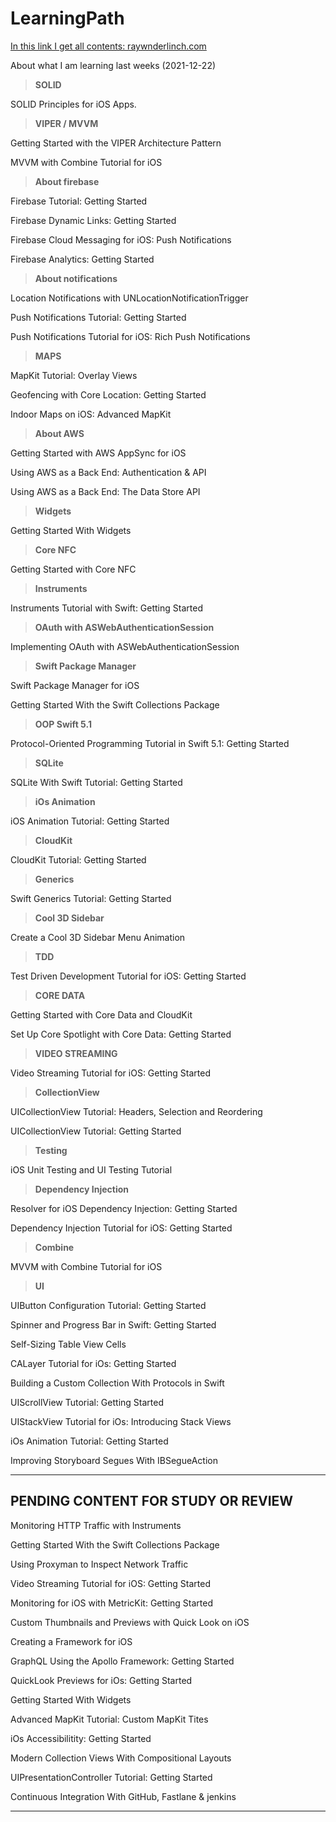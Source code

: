 # LearningPath

[In this link I get all contents: raywnderlinch.com](https://www.raywenderlich.com/ios/articles)

About what I am learning last weeks (2021-12-22)

> **SOLID**  

SOLID Principles for iOS Apps.

> **VIPER / MVVM**

Getting Started with the VIPER Architecture Pattern

MVVM with Combine Tutorial for iOS

> **About firebase**

Firebase Tutorial: Getting Started

Firebase Dynamic Links: Getting Started

Firebase Cloud Messaging for iOS: Push Notifications

Firebase Analytics: Getting Started

> **About notifications**

Location Notifications with UNLocationNotificationTrigger

Push Notifications Tutorial: Getting Started

Push Notifications Tutorial for iOS: Rich Push Notifications

> **MAPS**

MapKit Tutorial: Overlay Views

Geofencing with Core Location: Getting Started

Indoor Maps on iOS: Advanced MapKit

> **About AWS**

Getting Started with AWS AppSync for iOS

Using AWS as a Back End: Authentication & API

Using AWS as a Back End: The Data Store API

> **Widgets**

Getting Started With Widgets

> **Core NFC**

Getting Started with Core NFC

> **Instruments**

Instruments Tutorial with Swift: Getting Started

> **OAuth with ASWebAuthenticationSession**

Implementing OAuth with ASWebAuthenticationSession

> **Swift Package Manager**

Swift Package Manager for iOS

Getting Started With the Swift Collections Package

> **OOP Swift 5.1**

Protocol-Oriented Programming Tutorial in Swift 5.1: Getting Started

> **SQLite**

SQLite With Swift Tutorial: Getting Started

> **iOs Animation**

iOS Animation Tutorial: Getting Started

> **CloudKit**

CloudKit Tutorial: Getting Started

> **Generics**

Swift Generics Tutorial: Getting Started

> **Cool 3D Sidebar**

Create a Cool 3D Sidebar Menu Animation

> **TDD**

Test Driven Development Tutorial for iOS: Getting Started

> **CORE DATA**

Getting Started with Core Data and CloudKit

Set Up Core Spotlight with Core Data: Getting Started

> **VIDEO STREAMING**

Video Streaming Tutorial for iOS: Getting Started

> **CollectionView**

UICollectionView Tutorial: Headers, Selection and Reordering

UICollectionView Tutorial: Getting Started

> **Testing**

iOS Unit Testing and UI Testing Tutorial

> **Dependency Injection**

Resolver for iOS Dependency Injection: Getting Started

Dependency Injection Tutorial for iOS: Getting Started

> **Combine**

MVVM with Combine Tutorial for iOS

> **UI**

UIButton Configuration Tutorial: Getting Started

Spinner and Progress Bar in Swift: Getting Started

Self-Sizing Table View Cells

CALayer Tutorial for iOs: Getting Started

Building a Custom Collection With Protocols in Swift

UIScrollView Tutorial: Getting Started

UIStackView Tutorial for iOs: Introducing Stack Views

iOs Animation Tutorial: Getting Started

Improving Storyboard Segues With IBSegueAction

---

<h2>PENDING CONTENT FOR STUDY OR REVIEW</h2>

Monitoring HTTP Traffic with Instruments

Getting Started With the Swift Collections Package

Using Proxyman to Inspect Network Traffic

Video Streaming Tutorial for iOS: Getting Started

Monitoring for iOS with MetricKit: Getting Started

Custom Thumbnails and Previews with Quick Look on iOS

Creating a Framework for iOS

GraphQL Using the Apollo Framework: Getting Started

QuickLook Previews for iOs: Getting Started

Getting Started With Widgets

Advanced MapKit Tutorial: Custom MapKit Tites

iOs Accessibilitity: Getting Started


Modern Collection Views With Compositional Layouts



UIPresentationController Tutorial: Getting Started



Continuous Integration With GitHub, Fastlane & jenkins

---
















